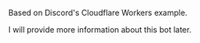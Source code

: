 Based on Discord's Cloudflare Workers example.

I will provide more information about this bot later.

